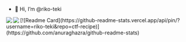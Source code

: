 - 👋 Hi, I’m @riko-teki

<a href="https://github.com/anuraghazra/github-readme-stats">
  <img align="left" src="https://github-readme-stats.vercel.app/api?username=riko-teki" />
</a>
<a href="https://github.com/anuraghazra/github-readme-stats">
  <img align="left" src="https://github-readme-stats.vercel.app/api/top-langs/?username=riko-teki&exclude_repo=riko-teki,qmk_firmware,qmk_firmware_bmp,embedded_rust" />
</a>
[![Readme Card](https://github-readme-stats.vercel.app/api/pin/?username=riko-teki&repo=ctf-recipe)](https://github.com/anuraghazra/github-readme-stats)
